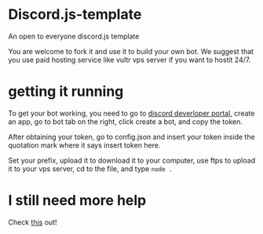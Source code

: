 # Discord.js-template
An open to everyone discord.js template


You are welcome to fork it and use it to build your own bot. We suggest that you use paid hosting service like vultr vps server if you want to hostit 24/7.


# getting it running
To get your bot working, you need to go to [discord deverloper portal](https://discordapp.com/developers), create an app, go to bot tab on the right, click create a bot, and copy the token.

After obtaining your token, go to config.json and insert your token inside the quotation mark where it says insert token here.

Set your prefix, upload it to download it to your computer, use ftps to upload it to your vps server, cd to the file, and type 
```node .```

# I still need more help

Check [this](https://www.writebots.com/discord-bot-hosting/) out!
